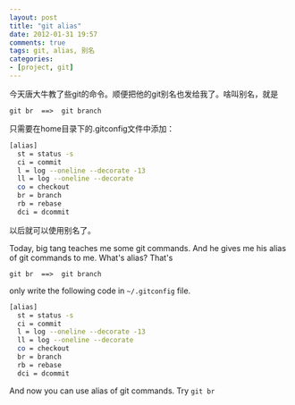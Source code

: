 ```yaml
---
layout: post
title: "git alias"
date: 2012-01-31 19:57
comments: true
tags: git, alias, 别名
categories:
- [project, git]
---
```

今天唐大牛教了些git的命令。顺便把他的git别名也发给我了。啥叫别名，就是
```shell
git br  ==>  git branch
```

只需要在home目录下的.gitconfig文件中添加：

```bash
[alias]
  st = status -s
  ci = commit
  l = log --oneline --decorate -13
  ll = log --oneline --decorate
  co = checkout
  br = branch
  rb = rebase
  dci = dcommit
```

以后就可以使用别名了。

<!-- more -->
Today, big tang teaches me some git commands. And he gives me his alias of git commands to me. What's alias? That's

```shell
git br  ==>  git branch
```

only write the following code in `~/.gitconfig` file.
```bash
[alias]
  st = status -s
  ci = commit
  l = log --oneline --decorate -13
  ll = log --oneline --decorate
  co = checkout
  br = branch
  rb = rebase
  dci = dcommit

```
And now you can use alias of git commands. Try `git br`
